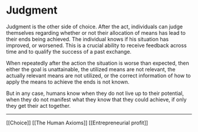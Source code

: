 # Judgment

Judgment is the other side of choice. After the act, individuals can judge themselves regarding whether or not their allocation of means has lead to their ends being achieved. The individual knows if his situation has improved, or worsened. This is a crucial ability to receive feedback across time and to qualify the success of a past exchange.

When repeatedly after the action the situation is worse than expected, then either the goal is unattainable, the utilized means are not relevant, the actually relevant means are not utilized, or the correct information of how to apply the means to achieve the ends is not known.

But in any case, humans know when they do not live up to their potential, when they do not manifest what they know that they could achieve, if only they get their act together.

---

[[Choice]]
[[The Human Axioms]]
[[Entrepreneurial profit]]